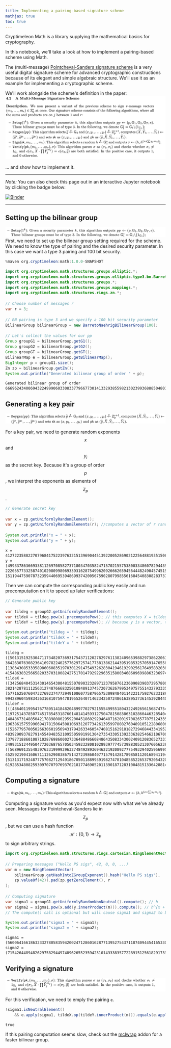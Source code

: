 ```yaml
---
title: Implementing a pairing-based signature scheme
mathjax: true
toc: true
---
```


Cryptimeleon Math is a library supplying the mathematical basics for cryptography.

In this notebook, we'll take a look at how to implement a pairing-based scheme using Math.

The (multi-message) [Pointcheval-Sanders signature scheme](https://eprint.iacr.org/2015/525) is a very useful digital signature scheme for advanced cryptographic constructions because of its elegant and simple algebraic structure. We'll use it as an example for implementing a cryptographic scheme.

We'll work alongside the scheme's definition in the paper:
![image](/assets/images/ps16-algs-definition.png)

... and show how to implement it. 

---
*Note:*
You can also check this page out in an interactive Jupyter notebook by clicking the badge below:

[![Binder](https://mybinder.org/badge_logo.svg)](https://mybinder.org/v2/gh/upbcuk/upbcuk.github.io/gh-pages?filepath=getting-started%2Fpairing-tutorial.ipynb)

---

## Setting up the bilinear group

![image](/assets/images/ps16-bil-group-setup.png)
First, we need to set up the bilinear group setting required for the scheme. We need to know the type of pairing and the desired security parameter. In this case we want a type 3 pairing and 100 bit security.


```java
%maven org.cryptimeleon:math:1.0.0-SNAPSHOT
```


```java
import org.cryptimeleon.math.structures.groups.elliptic.*;
import org.cryptimeleon.math.structures.groups.elliptic.type3.bn.BarretoNaehrigBilinearGroup;
import org.cryptimeleon.math.structures.groups.*;
import org.cryptimeleon.math.structures.groups.mappings.*;
import org.cryptimeleon.math.structures.rings.zn.*;

// Choose number of messages r
var r = 3;

// BN pairing is type 3 and we specify a 100 bit security parameter
BilinearGroup bilinearGroup = new BarretoNaehrigBilinearGroup(100);

// Let's collect the values for our pp
Group groupG1 = bilinearGroup.getG1();
Group groupG2 = bilinearGroup.getG2();
Group groupGT = bilinearGroup.getGT();
BilinearMap e = bilinearGroup.getBilinearMap();
BigInteger p = groupG1.size();
Zn zp = bilinearGroup.getZn();
System.out.println("Generated bilinear group of order " + p);
```

    Generated bilinear group of order 66696243400694322499906033083377966773014133293855982130239936888504801018589797


## Generating a key pair

![image](/assets/images/ps16-keygen.png)

For a key pair, we need to generate random exponents $$x$$ and $$y_i$$ as the secret key. Because it's a group of order $$p$$, we interpret the exponents as elements of $$\mathbb{Z}_p$$. 


```java
// Generate secret key

var x = zp.getUniformlyRandomElement();
var y = zp.getUniformlyRandomElements(r); //computes a vector of r random numbers y_0, ..., y_(r-1)

System.out.println("x = " + x);
System.out.println("y = " + y);
```

    x = 41272235882270796841752239763215139690445139220052869021225648819351506091618015
    y = [49933786366933811269708582737180347035824715702155753800334860782944391506415324, 22205577332587401020809980693393162875499620926662659456444824904574515691060729, 1511944759078732359440695394869937420056759028079985561684540830828373717508784]


Then we can compute the corresponding public key easily and run precomputation on it to speed up later verifications:


```java
// Generate public key

var tildeg = groupG2.getUniformlyRandomElement();
var tildeX = tildeg.pow(x).precomputePow(); // this computes X = tildeg^x as above and runs precomputations to speed up later pow() calls on tildeX
var tildeY = tildeg.pow(y).precomputePow(); // because y is a vector, this yields a vector of values tildeg.pow(y_0), tildeg.pow(y_1), ...
```


```java
System.out.println("tildeg = " + tildeg);
System.out.println("tildeX = " + tildeX);
System.out.println("tildeY = " + tildeY);
```

    tildeg = ([5013151925304711734820736931754371120278297611382409653988297386220617843291669, 36426307630823641697822402577629725741773813862144395198532570591476558675458315],[13834308533358986060835197030129147549326283041946192902561764958320384755565843, 41548638325665820337031008242751701479292296351580034686096998863236974141440842])
    tildeX = ([34256840453143014654300481550789032328971237958761236090839037295780079096476572, 38214287811125631274876668325010848913745720736267995349757551432793335687490456],[57716250760473276923747729491086077587965753098484011422317592762331896894629583, 9942896045983436316810759478195526407146234250724861638953736145392844042588208])
    tildeY = [([48640119954767780514184820489977027921555499551804322492656156874754603520710026, 11972514378507745178545318760148141459312750478150838631028604463285404436010532],[48486731488504217889808029592004518602929464871620019708265770751243350628527030, 19638615755996694178150645081069312077342613959978082760489105122806806377844836]), ([52677957005026630601956943179426334605474081516291818272946844334195274801573237, 48392909378279145549483521095505991991304273543305139233638254662106700071221875],[37977188601087102876986000273364884866084864350833430024091208365273311072025379, 34993151244950477203687657050345923280810289397774573988305213076056238499392644]), ([5689691355483976331999929632748492893694622192089277754932940259569951150027676, 45259219041606711126290838675142723986040771579142817898581120168941194708434726],[51313171924877757082712949186705011889939198274781048585226537920543209064163213, 61928534808259309707079769370218177469052011390187128310048151336428814935913276])]





## Computing a signature

![image](/assets/images/ps16-sign.png)

Computing a signature works as you'd expect now with what we've already seen. Messages for Pointcheval-Sanders lie in $$\mathbb{Z}_p$$, but we can use a hash function $$\mathcal{H}:\{0,1\}\rightarrow \mathbb{Z}_p$$ to sign arbitrary strings.


```java
import org.cryptimeleon.math.structures.rings.cartesian.RingElementVector;

// Preparing messages ("Hello PS sigs", 42, 0, 0, ...)
var m = new RingElementVector(
    bilinearGroup.getHashIntoZGroupExponent().hash("Hello PS sigs"), 
    zp.valueOf(42)).pad(zp.getZeroElement(), r
);

// Computing signature
var sigma1 = groupG1.getUniformlyRandomNonNeutral().compute(); // h
var sigma2 = sigma1.pow(x.add(y.innerProduct(m))).compute(); // h^{x + sum(y_i*m_i)}
// The compute() call is optional but will cause sigma1 and sigma2 to be computed concurrently in the background.
```


```java
System.out.println("sigma1 = " + sigma1);
System.out.println("sigma2 = " + sigma2);
```

    sigma1 = (56006416618632332780583594200247128601628771395275437118740944541653305472682157,45304162972427873122256452890890278087417213543851782916398055111404720788154469)
    sigma2 = (7154264489482629758294497409626552359423101433383577228915125618291733406050945,9453029188618284870298649191542904068684443885115144905299453655872473622986862)


## Verifying a signature

![image](/assets/images/ps16-verify.png)

For this verification, we need to emply the pairing `e`.


```java
!sigma1.isNeutralElement() 
    && e.apply(sigma1, tildeX.op(tildeY.innerProduct(m))).equals(e.apply(sigma2, tildeg))
```




    true



If this pairing computation seems slow, check out the [mclwrap](https://github.com/cryptimeleon/mclwrap) addon for a faster bilinear group.
